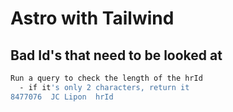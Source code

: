 # Astro with Tailwind

## Bad Id's that need to be looked at

```sh
Run a query to check the length of the hrId
  - if it's only 2 characters, return it
8477076  JC	Lipon  hrId
```
